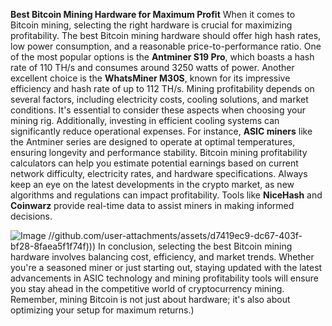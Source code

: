 **Best Bitcoin Mining Hardware for Maximum Profit**
When it comes to Bitcoin mining, selecting the right hardware is crucial for maximizing profitability. The best Bitcoin mining hardware should offer high hash rates, low power consumption, and a reasonable price-to-performance ratio. One of the most popular options is the **Antminer S19 Pro**, which boasts a hash rate of 110 TH/s and consumes around 3250 watts of power. Another excellent choice is the **WhatsMiner M30S**, known for its impressive efficiency and hash rate of up to 112 TH/s.
Mining profitability depends on several factors, including electricity costs, cooling solutions, and market conditions. It's essential to consider these aspects when choosing your mining rig. Additionally, investing in efficient cooling systems can significantly reduce operational expenses. For instance, **ASIC miners** like the Antminer series are designed to operate at optimal temperatures, ensuring longevity and performance stability.
Bitcoin mining profitability calculators can help you estimate potential earnings based on current network difficulty, electricity rates, and hardware specifications. Always keep an eye on the latest developments in the crypto market, as new algorithms and regulations can impact profitability. Tools like **NiceHash** and **Coinwarz** provide real-time data to assist miners in making informed decisions.

![Image](https://github.com/user-attachments/assets/d7419ec9-dc67-403f-bf28-8faea5f1f74f)
 //github.com/user-attachments/assets/d7419ec9-dc67-403f-bf28-8faea5f1f74f)))
In conclusion, selecting the best Bitcoin mining hardware involves balancing cost, efficiency, and market trends. Whether you're a seasoned miner or just starting out, staying updated with the latest advancements in ASIC technology and mining profitability tools will ensure you stay ahead in the competitive world of cryptocurrency mining. Remember, mining Bitcoin is not just about hardware; it's also about optimizing your setup for maximum returns.)
